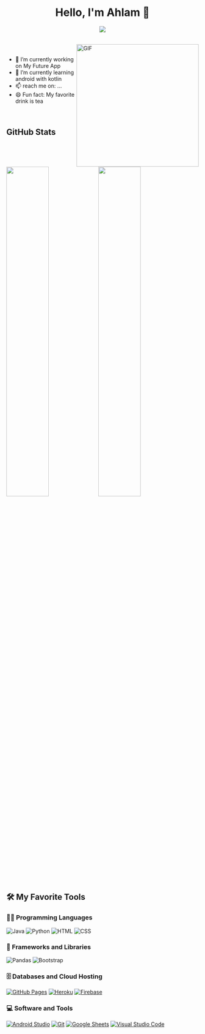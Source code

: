 <h1 align="center">
  <b>Hello, I'm Ahlam 👋</b>
</h1>
 <p align="center">
  <a href="https://github.com/DenverCoder1/readme-typing-svg"><img src="https://readme-typing-svg.herokuapp.com?lines=Software+Engineering;Always%20learning%20new%20things&center=true&width=380&height=45&color=C71585"></a>
</p>

<br>
<img align="right" alt="GIF" src="https://github.com/arsentieva/arsentieva/blob/main/code.gif?raw=true" width="320" />

<br>

- 🔭 I’m currently working on My Future App
- 🌱 I’m currently learning android with kotlin
- 📫 reach me on: ...
- 😄 Fun fact: My favorite drink is tea

<br>

## GitHub Stats

<p>
  <img  width="47%" src="https://github-readme-stats.vercel.app/api?username=AhlamHasan&theme=jolly&show_icons=true" />
  <img  width="47%" src="https://github-readme-streak-stats.herokuapp.com/?user=AhlamHasan&theme=jolly" />
</p>

<br>

## 🛠️ My Favorite Tools

### 👨‍💻 Programming Languages

<p>
  <img alt="Java" src="https://img.shields.io/badge/Java-%23007396.svg?logo=java&logoColor=white">
  <img alt="Python" src="https://img.shields.io/badge/Python%20-%2314354C.svg?logo=python&logoColor=white">
  <img alt="HTML" src="https://img.shields.io/badge/HTML%20-%23E34F26.svg?logo=html5&logoColor=white">
  <img alt="CSS" src="https://img.shields.io/badge/CSS%20-%231572B6.svg?logo=css3&logoColor=white">
</p>

### 🧰 Frameworks and Libraries
<p>
    <img alt="Pandas" src="https://img.shields.io/badge/Pandas%20-%23150458.svg?logo=pandas&logoColor=white">
    <img alt="Bootstrap" src="https://img.shields.io/badge/Bootstrap-563D7C?style=for-the-badge&logo=bootstrap&logoColor=white">
</p>

### 🗄️ Databases and Cloud Hosting

<p>
    <a href="#"><img alt="GitHub Pages" src="https://img.shields.io/badge/GitHub%20Pages-%23327FC7.svg?logo=github&logoColor=white"></a>
    <a href="#"><img alt="Heroku" src="https://img.shields.io/badge/Heroku%20-%23430098.svg?logo=heroku&logoColor=white"></a>
    <a href="#"><img alt="Firebase" src ="https://img.shields.io/badge/Firebase-%23316192.svg?logo=firebase&logoColor=white"></a>
</p>

### 💻 Software and Tools

<p>
    <a href="#"><img alt="Android Studio" src="https://img.shields.io/badge/Android%20Studio-008678.svg?logo=android-studio&logoColor=white"></a>
    <a href="#"><img alt="Git" src="https://img.shields.io/badge/Git%20-%23F05033.svg?logo=git&logoColor=white"></a>
    <a href="#"><img alt="Google Sheets" src="https://img.shields.io/badge/Google%20Sheets%20-%2334A853.svg?logo=google%20sheets&logoColor=white"></a>
    <a href="#"><img alt="Visual Studio Code" src="https://img.shields.io/badge/Visual%20Studio%20Code-0078d7.svg?logo=visual-studio-code&logoColor=white"></a>
</p>






